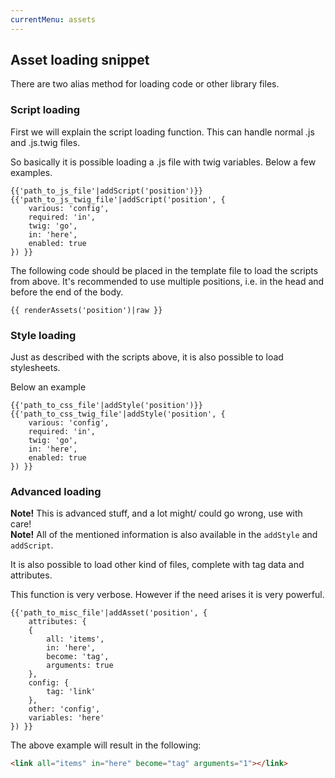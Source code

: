 ```yaml
---
currentMenu: assets
---
```


## Asset loading snippet

There are two alias method for loading code or other library files.

### Script loading
First we will explain the script loading function.
This can handle normal .js and .js.twig files.

So basically it is possible loading a .js file with twig variables.
Below a few examples.
```twig
{{'path_to_js_file'|addScript('position')}}
{{'path_to_js_twig_file'|addScript('position', {
    various: 'config',
    required: 'in',
    twig: 'go',
    in: 'here',
    enabled: true
}) }}
```

The following code should be placed in the template file to load the scripts from above.
It's recommended to use multiple positions, i.e. in the head and before the end of the body.
```twig
{{ renderAssets('position')|raw }}
```

### Style loading
Just as described with the scripts above, it is also possible to load stylesheets.

Below an example
```twig
{{'path_to_css_file'|addStyle('position')}}
{{'path_to_css_twig_file'|addStyle('position', {
    various: 'config',
    required: 'in',
    twig: 'go',
    in: 'here',
    enabled: true
}) }}
```

### Advanced loading
**Note!** This is advanced stuff, and a lot might/ could go wrong, use with care!  
**Note!** All of the mentioned information is also available in the ```addStyle``` and ```addScript```.

It is also possible to load other kind of files, complete with tag data and attributes.

This function is very verbose. However if the need arises it is very powerful.

```twig
{{'path_to_misc_file'|addAsset('position', {
    attributes: {
    {
        all: 'items',
        in: 'here',
        become: 'tag',
        arguments: true
    },
    config: {
        tag: 'link'
    },
    other: 'config',
    variables: 'here'
}) }}
```

The above example will result in the following:
```html
<link all="items" in="here" become="tag" arguments="1"></link>
```
